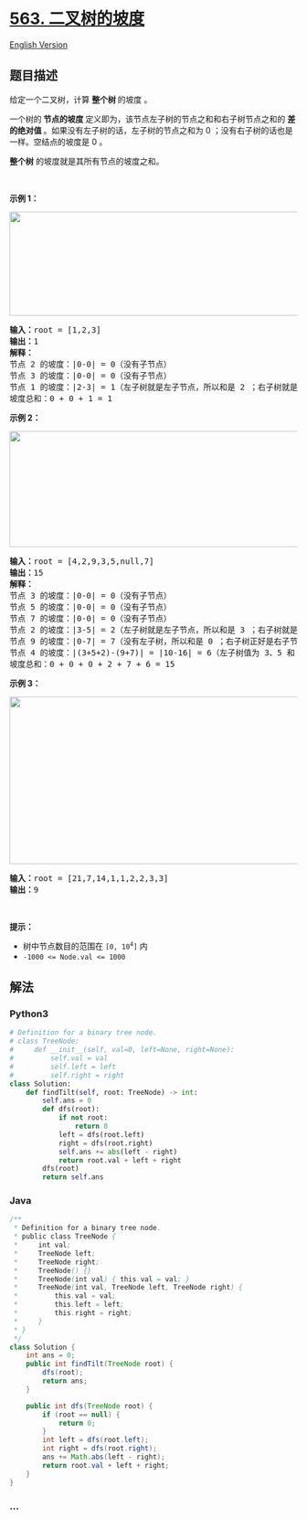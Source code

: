 # [563. 二叉树的坡度](https://leetcode-cn.com/problems/binary-tree-tilt)

[English Version](/solution/0500-0599/0563.Binary%20Tree%20Tilt/README_EN.md)

## 题目描述

<!-- 这里写题目描述 -->

<p>给定一个二叉树，计算 <strong>整个树 </strong>的坡度 。</p>

<p>一个树的<strong> 节点的坡度 </strong>定义即为，该节点左子树的节点之和和右子树节点之和的 <strong>差的绝对值 </strong>。如果没有左子树的话，左子树的节点之和为 0 ；没有右子树的话也是一样。空结点的坡度是 0 。</p>

<p><strong>整个树</strong> 的坡度就是其所有节点的坡度之和。</p>

<p> </p>

<p><strong>示例 1：</strong></p>
<img alt="" src="https://assets.leetcode.com/uploads/2020/10/20/tilt1.jpg" style="width: 712px; height: 182px;" />
<pre>
<strong>输入：</strong>root = [1,2,3]
<strong>输出：</strong>1
<strong>解释：</strong>
节点 2 的坡度：|0-0| = 0（没有子节点）
节点 3 的坡度：|0-0| = 0（没有子节点）
节点 1 的坡度：|2-3| = 1（左子树就是左子节点，所以和是 2 ；右子树就是右子节点，所以和是 3 ）
坡度总和：0 + 0 + 1 = 1
</pre>

<p><strong>示例 2：</strong></p>
<img alt="" src="https://assets.leetcode.com/uploads/2020/10/20/tilt2.jpg" style="width: 800px; height: 203px;" />
<pre>
<strong>输入：</strong>root = [4,2,9,3,5,null,7]
<strong>输出：</strong>15
<strong>解释：</strong>
节点 3 的坡度：|0-0| = 0（没有子节点）
节点 5 的坡度：|0-0| = 0（没有子节点）
节点 7 的坡度：|0-0| = 0（没有子节点）
节点 2 的坡度：|3-5| = 2（左子树就是左子节点，所以和是 3 ；右子树就是右子节点，所以和是 5 ）
节点 9 的坡度：|0-7| = 7（没有左子树，所以和是 0 ；右子树正好是右子节点，所以和是 7 ）
节点 4 的坡度：|(3+5+2)-(9+7)| = |10-16| = 6（左子树值为 3、5 和 2 ，和是 10 ；右子树值为 9 和 7 ，和是 16 ）
坡度总和：0 + 0 + 0 + 2 + 7 + 6 = 15
</pre>

<p><strong>示例 3：</strong></p>
<img alt="" src="https://assets.leetcode.com/uploads/2020/10/20/tilt3.jpg" style="width: 800px; height: 293px;" />
<pre>
<strong>输入：</strong>root = [21,7,14,1,1,2,2,3,3]
<strong>输出：</strong>9
</pre>

<p> </p>

<p><strong>提示：</strong></p>

<ul>
	<li>树中节点数目的范围在 <code>[0, 10<sup>4</sup>]</code> 内</li>
	<li><code>-1000 <= Node.val <= 1000</code></li>
</ul>


## 解法

<!-- 这里可写通用的实现逻辑 -->

<!-- tabs:start -->

### **Python3**

<!-- 这里可写当前语言的特殊实现逻辑 -->

```python
# Definition for a binary tree node.
# class TreeNode:
#     def __init__(self, val=0, left=None, right=None):
#         self.val = val
#         self.left = left
#         self.right = right
class Solution:
    def findTilt(self, root: TreeNode) -> int:
        self.ans = 0
        def dfs(root):
            if not root:
                return 0
            left = dfs(root.left)
            right = dfs(root.right)
            self.ans += abs(left - right)
            return root.val + left + right
        dfs(root)
        return self.ans
```

### **Java**

<!-- 这里可写当前语言的特殊实现逻辑 -->

```java
/**
 * Definition for a binary tree node.
 * public class TreeNode {
 *     int val;
 *     TreeNode left;
 *     TreeNode right;
 *     TreeNode() {}
 *     TreeNode(int val) { this.val = val; }
 *     TreeNode(int val, TreeNode left, TreeNode right) {
 *         this.val = val;
 *         this.left = left;
 *         this.right = right;
 *     }
 * }
 */
class Solution {
    int ans = 0;
    public int findTilt(TreeNode root) {
        dfs(root);
        return ans;
    }

    public int dfs(TreeNode root) {
        if (root == null) {
            return 0;
        }
        int left = dfs(root.left);
        int right = dfs(root.right);
        ans += Math.abs(left - right);
        return root.val + left + right;
    }
}
```

### **...**

```

```

<!-- tabs:end -->
